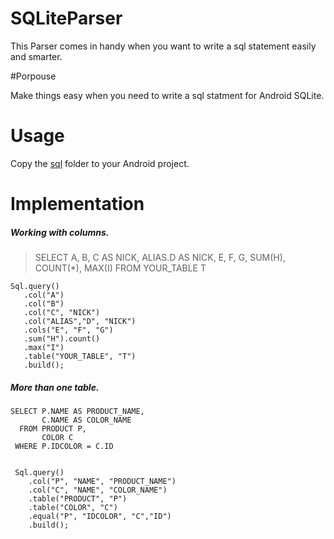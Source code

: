 # SQLiteParser
This Parser comes in handy when you want to write a sql statement easily and smarter.

#Porpouse

Make things easy when you need to write a sql statment for Android SQLite.

# Usage

Copy the [sql](\sql) folder to your Android project.

# Implementation


##### Working with columns.   

   >SELECT A, B, C AS NICK, ALIAS.D AS NICK, E, F, G, SUM(H), COUNT(*), MAX(I) FROM  YOUR_TABLE T

    Sql.query()
       .col("A")
       .col("B")
       .col("C", "NICK")
       .col("ALIAS","D", "NICK")
       .cols("E", "F", "G")
       .sum("H").count()
       .max("I")
       .table("YOUR_TABLE", "T")
       .build();

##### More than one table.   

>
    SELECT P.NAME AS PRODUCT_NAME, 
           C.NAME AS COLOR_NAME 
      FROM PRODUCT P, 
           COLOR C 
     WHERE P.IDCOLOR = C.ID


     Sql.query()
        .col("P", "NAME", "PRODUCT_NAME")
        .col("C", "NAME", "COLOR_NAME")
        .table("PRODUCT", "P")
        .table("COLOR", "C")
        .equal("P", "IDCOLOR", "C","ID")
        .build();
   
